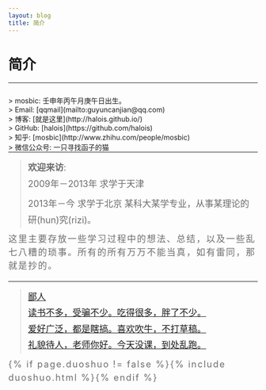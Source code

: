 ```yaml
---
layout: blog
title: 简介
---
```


<style>
p {
    color: #6D6D6D;
    font-size: 18px;
    line-height: 1.5;
    letter-spacing: 2px;
    margin-top: -10px;
}
hr {
	margin-top: 0;
	margin-bottom: 25px;
}
blockquote p {
    line-height: 1.8;
    letter-spacing: 0px;
}
</style>


# 简介

 <hr id="line"/> 
> mosbic: 壬申年丙午月庚午日出生。<br />
> Email: [qqmail](mailto:guyuncanjian@qq.com)  <br />
<!-- > 微博: [@mosbic](http://weibo.com/mosbic)<br /> -->
> 博客: [就是这里](http://halois.github.io/) <br />
> GitHub: [halois](https://github.com/halois)  <br />
> 知乎: [mosbic](http://www.zhihu.com/people/mosbic) <br /> 
> 微信公众号: 一只寻找函子的猫
<!-- > 科研主页: [hzhang](http://www.escience.cn/people/hzhang/index.html)
个人微信: -->

---

> **欢迎来访**: <br />
> 2009年－2013年 求学于天津
> 
> 2013年－今 求学于北京 某科大某学专业，从事某理论的研(hun)究(rizi)。

这里主要存放一些学习过程中的想法、总结，以及一些乱七八糟的琐事。所有的所有万万不能当真，如有雷同，那就是抄的。





---
> [鄙人<br />
读书不多，受骗不少。吃得很多，胖了不少。<br />
爱好广泛，都是瞎搞。喜欢吹牛，不打草稿。<br />
礼貌待人，老师你好。今天没课，到处乱跑。](/)



{% if page.duoshuo != false %}{% include duoshuo.html %}{% endif %}